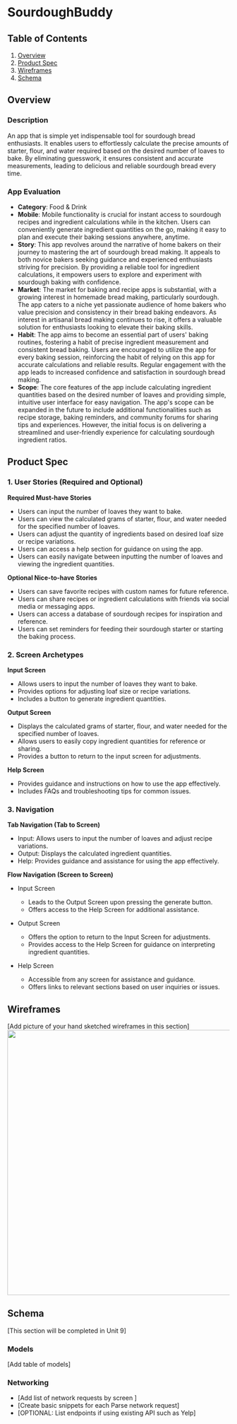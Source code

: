 # SourdoughBuddy

## Table of Contents

1. [Overview](#Overview)
2. [Product Spec](#Product-Spec)
3. [Wireframes](#Wireframes)
4. [Schema](#Schema)

## Overview

### Description
An app that is simple yet indispensable tool for sourdough bread enthusiasts. It enables users to effortlessly calculate the precise amounts of starter, flour, and water required based on the desired number of loaves to bake. By eliminating guesswork, it ensures consistent and accurate measurements, leading to delicious and reliable sourdough bread every time.

### App Evaluation
- **Category**: Food & Drink
- **Mobile**: Mobile functionality is crucial for instant access to sourdough recipes and ingredient calculations while in the kitchen. Users can conveniently generate ingredient quantities on the go, making it easy to plan and execute their baking sessions anywhere, anytime.
- **Story**: This app revolves around the narrative of home bakers on their journey to mastering the art of sourdough bread making. It appeals to both novice bakers seeking guidance and experienced enthusiasts striving for precision. By providing a reliable tool for ingredient calculations, it empowers users to explore and experiment with sourdough baking with confidence.
-    **Market**: The market for baking and recipe apps is substantial, with a growing interest in homemade bread making, particularly sourdough. The app caters to a niche yet passionate audience of home bakers who value precision and consistency in their bread baking endeavors. As interest in artisanal bread making continues to rise, it offers a valuable solution for enthusiasts looking to elevate their baking skills.
- **Habit**: The app aims to become an essential part of users' baking routines, fostering a habit of precise ingredient measurement and consistent bread baking. Users are encouraged to utilize the app for every baking session, reinforcing the habit of relying on this app for accurate calculations and reliable results. Regular engagement with the app leads to increased confidence and satisfaction in sourdough bread making.
- **Scope**: The core features of the app include calculating ingredient quantities based on the desired number of loaves and providing simple, intuitive user interface for easy navigation. The app's scope can be expanded in the future to include additional functionalities such as recipe storage, baking reminders, and community forums for sharing tips and experiences. However, the initial focus is on delivering a streamlined and user-friendly experience for calculating sourdough ingredient ratios.

## Product Spec

### 1. User Stories (Required and Optional)

**Required Must-have Stories**

- Users can input the number of loaves they want to bake.
- Users can view the calculated grams of starter, flour, and water needed for the specified number of loaves.
- Users can adjust the quantity of ingredients based on desired loaf size or recipe variations.
- Users can access a help section for guidance on using the app.
- Users can easily navigate between inputting the number of loaves and viewing the ingredient quantities.

**Optional Nice-to-have Stories**

- Users can save favorite recipes with custom names for future reference.
- Users can share recipes or ingredient calculations with friends via social media or messaging apps.
- Users can access a database of sourdough recipes for inspiration and reference.
- Users can set reminders for feeding their sourdough starter or starting the baking process.

### 2. Screen Archetypes

**Input Screen**
- Allows users to input the number of loaves they want to bake.
- Provides options for adjusting loaf size or recipe variations.
- Includes a button to generate ingredient quantities.

**Output Screen**
- Displays the calculated grams of starter, flour, and water needed for the specified number of loaves.
- Allows users to easily copy ingredient quantities for reference or sharing.
- Provides a button to return to the input screen for adjustments.

**Help Screen**
- Provides guidance and instructions on how to use the app effectively.
- Includes FAQs and troubleshooting tips for common issues.

### 3. Navigation

**Tab Navigation (Tab to Screen)**

- Input: Allows users to input the number of loaves and adjust recipe variations.
- Output: Displays the calculated ingredient quantities.
- Help: Provides guidance and assistance for using the app effectively.

**Flow Navigation (Screen to Screen)**

- Input Screen
    - Leads to the Output Screen upon pressing the generate button.
    - Offers access to the Help Screen for additional assistance.

- Output Screen
    - Offers the option to return to the Input Screen for adjustments.
    - Provides access to the Help Screen for guidance on interpreting ingredient quantities.

- Help Screen
    - Accessible from any screen for assistance and guidance.
    - Offers links to relevant sections based on user inquiries or issues.


## Wireframes

[Add picture of your hand sketched wireframes in this section]
<img src="YOUR_WIREFRAME_IMAGE_URL" width=600>

## Schema 

[This section will be completed in Unit 9]

### Models

[Add table of models]

### Networking

- [Add list of network requests by screen ]
- [Create basic snippets for each Parse network request]
- [OPTIONAL: List endpoints if using existing API such as Yelp]


